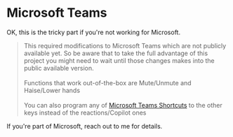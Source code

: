# Microsoft Teams

OK, this is the tricky part if you're not working for Microsoft.

> This required modifications to Microsoft Teams which are not publicly available yet. So be aware that to take the full advantage of this project you might need to wait until those changes makes into the public available version.<br/><br/>
> Functions that work out-of-the-box are Mute/Unmute and Haise/Lower hands<br/><br/>
> You can also program any of [Microsoft Teams Shortcuts](https://support.microsoft.com/en-us/office/keyboard-shortcuts-for-microsoft-teams-2e8e2a70-e8d8-4a19-949b-4c36dd5292d2) to the other keys instead of the reactions/Copilot ones

If you're part of Microsoft, reach out to me for details.